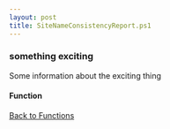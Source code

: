 ```yaml
---
layout: post
title: SiteNameConsistencyReport.ps1
---
```


### something exciting

Some information about the exciting thing

#### Function

<script src="https://gist-it.appspot.com/github.com/BanterBoy/scripts-blog/blob/master/PowerShell/functions/SiteNameConsistencyReport.ps1" crossorigin="anonymous"></script>

<a href="/menu/_pages/functions.html">Back to Functions</a>
